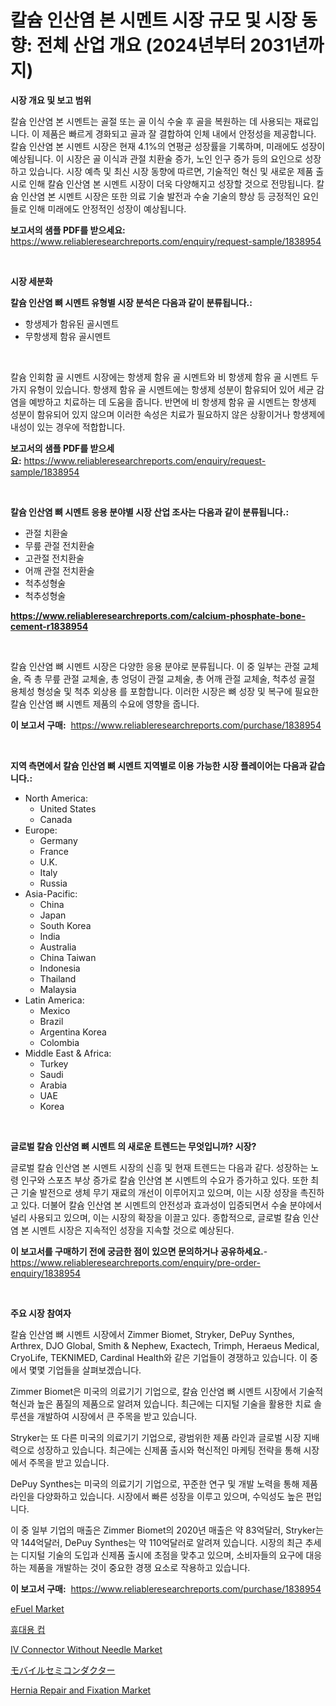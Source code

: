 <p><h1>칼슘 인산염 본 시멘트 시장 규모 및 시장 동향: 전체 산업 개요 (2024년부터 2031년까지)</h1></p><p><strong>시장 개요 및 보고 범위</strong></p>
<p><p>칼슘 인산염 본 시멘트는 골절 또는 골 이식 수술 후 골을 복원하는 데 사용되는 재료입니다. 이 제품은 빠르게 경화되고 골과 잘 결합하여 인체 내에서 안정성을 제공합니다. 칼슘 인산염 본 시멘트 시장은 현재 4.1%의 연평균 성장률을 기록하며, 미래에도 성장이 예상됩니다. 이 시장은 골 이식과 관절 치환술 증가, 노인 인구 증가 등의 요인으로 성장하고 있습니다. 시장 예측 및 최신 시장 동향에 따르면, 기술적인 혁신 및 새로운 제품 출시로 인해 칼슘 인산염 본 시멘트 시장이 더욱 다양해지고 성장할 것으로 전망됩니다. 칼슘 인산염 본 시멘트 시장은 또한 의료 기술 발전과 수술 기술의 향상 등 긍정적인 요인들로 인해 미래에도 안정적인 성장이 예상됩니다.</p></p>
<p><strong>보고서의 샘플 PDF를 받으세요:</strong> <a href="https://www.reliableresearchreports.com/enquiry/request-sample/1838954">https://www.reliableresearchreports.com/enquiry/request-sample/1838954</a></p>
<p>&nbsp;</p>
<p><strong>시장 세분화</strong></p>
<p><strong>칼슘 인산염 뼈 시멘트 유형별 시장 분석은 다음과 같이 분류됩니다.:</strong></p>
<p><ul><li>항생제가 함유된 골시멘트</li><li>무항생제 함유 골시멘트</li></ul></p>
<p>&nbsp;</p>
<p><p>칼슘 인회함 골 시멘트 시장에는 항생제 함유 골 시멘트와 비 항생제 함유 골 시멘트 두 가지 유형이 있습니다. 항생제 함유 골 시멘트에는 항생제 성분이 함유되어 있어 세균 감염을 예방하고 치료하는 데 도움을 줍니다. 반면에 비 항생제 함유 골 시멘트는 항생제 성분이 함유되어 있지 않으며 이러한 속성은 치료가 필요하지 않은 상황이거나 항생제에 내성이 있는 경우에 적합합니다.</p></p>
<p><strong>보고서의 샘플 PDF를 받으세요:</strong>&nbsp;<a href="https://www.reliableresearchreports.com/enquiry/request-sample/1838954">https://www.reliableresearchreports.com/enquiry/request-sample/1838954</a></p>
<p>&nbsp;</p>
<p><strong> 칼슘 인산염 뼈 시멘트 응용 분야별 시장 산업 조사는 다음과 같이 분류됩니다.:</strong></p>
<p><ul><li>관절 치환술</li><li>무릎 관절 전치환술</li><li>고관절 전치환술</li><li>어깨 관절 전치환술</li><li>척추성형술</li><li>척추성형술</li></ul></p>
<p><strong><a href="https://www.reliableresearchreports.com/calcium-phosphate-bone-cement-r1838954">https://www.reliableresearchreports.com/calcium-phosphate-bone-cement-r1838954</a></strong></p>
<p>&nbsp;</p>
<p><p>칼슘 인산염 뼈 시멘트 시장은 다양한 응용 분야로 분류됩니다. 이 중 일부는 관절 교체술, 즉 총  무릎 관절 교체술, 총 엉덩이 관절 교체술, 총 어깨 관절 교체술, 척추성 골절 용체성 형성술 및 척추 외상용 를 포함합니다. 이러한 시장은 뼈 성장 및 복구에 필요한 칼슘 인산염 뼈 시멘트 제품의 수요에 영향을 줍니다.</p></p>
<p><strong>이 보고서 구매:</strong>&nbsp; <a href="https://www.reliableresearchreports.com/purchase/1838954">https://www.reliableresearchreports.com/purchase/1838954</a></p>
<p>&nbsp;</p>
<p><strong>지역 측면에서 칼슘 인산염 뼈 시멘트 지역별로 이용 가능한 시장 플레이어는 다음과 같습니다.:</strong></p>
<p><ul>
    <li>
        North America:
        <ul>
            <li>United States</li>
            <li>Canada</li>
        </ul>
    </li>
    <li>
        Europe:
        <ul>
            <li>Germany</li>
            <li>France</li>
            <li>U.K.</li>
            <li>Italy</li>
            <li>Russia</li>
        </ul>
    </li>
    <li>
        Asia-Pacific:
        <ul>
            <li>China</li>
            <li>Japan</li>
            <li>South Korea</li>
            <li>India</li>
            <li>Australia</li>
            <li>China Taiwan</li>
            <li>Indonesia</li>
            <li>Thailand</li>
            <li>Malaysia</li>
        </ul>
    </li>
    <li>
        Latin America:
        <ul>
            <li>Mexico</li>
            <li>Brazil</li>
            <li>Argentina Korea</li>
            <li>Colombia</li>
        </ul>
    </li>
    <li>
        Middle East & Africa:
        <ul>
            <li>Turkey</li>
            <li>Saudi</li>
            <li>Arabia</li>
            <li>UAE</li>
            <li>Korea</li>
        </ul>
    </li>
    </ul></p>
<p>&nbsp;</p>
<p><strong>글로벌 칼슘 인산염 뼈 시멘트 의 새로운 트렌드는 무엇입니까? 시장?</strong></p>
<p><p>글로벌 칼슘 인산염 본 시멘트 시장의 신흥 및 현재 트렌드는 다음과 같다. 성장하는 노령 인구와 스포츠 부상 증가로 칼슘 인산염 본 시멘트의 수요가 증가하고 있다. 또한 최근 기술 발전으로 생체 무기 재료의 개선이 이루어지고 있으며, 이는 시장 성장을 촉진하고 있다. 더불어 칼슘 인산염 본 시멘트의 안전성과 효과성이 입증되면서 수술 분야에서 널리 사용되고 있으며, 이는 시장의 확장을 이끌고 있다. 종합적으로, 글로벌 칼슘 인산염 본 시멘트 시장은 지속적인 성장을 지속할 것으로 예상된다.</p></p>
<p><strong>이 보고서를 구매하기 전에 궁금한 점이 있으면 문의하거나 공유하세요.</strong>- <a href="https://www.reliableresearchreports.com/enquiry/pre-order-enquiry/1838954">https://www.reliableresearchreports.com/enquiry/pre-order-enquiry/1838954</a></p>
<p>&nbsp;</p>
<p><strong>주요 시장 참여자</strong></p>
<p><p>칼슘 인산염 뼈 시멘트 시장에서 Zimmer Biomet, Stryker, DePuy Synthes, Arthrex, DJO Global, Smith & Nephew, Exactech, Trimph, Heraeus Medical, CryoLife, TEKNIMED, Cardinal Health와 같은 기업들이 경쟁하고 있습니다. 이 중에서 몇몇 기업들을 살펴보겠습니다.</p><p>Zimmer Biomet은 미국의 의료기기 기업으로, 칼슘 인산염 뼈 시멘트 시장에서 기술적 혁신과 높은 품질의 제품으로 알려져 있습니다. 최근에는 디지털 기술을 활용한 치료 솔루션을 개발하여 시장에서 큰 주목을 받고 있습니다.</p><p>Stryker는 또 다른 미국의 의료기기 기업으로, 광범위한 제품 라인과 글로벌 시장 지배력으로 성장하고 있습니다. 최근에는 신제품 출시와 혁신적인 마케팅 전략을 통해 시장에서 주목을 받고 있습니다.</p><p>DePuy Synthes는 미국의 의료기기 기업으로, 꾸준한 연구 및 개발 노력을 통해 제품 라인을 다양화하고 있습니다. 시장에서 빠른 성장을 이루고 있으며, 수익성도 높은 편입니다.</p><p>이 중 일부 기업의 매출은 Zimmer Biomet의 2020년 매출은 약 83억달러, Stryker는 약 144억달러, DePuy Synthes는 약 110억달러로 알려져 있습니다. 시장의 최근 추세는 디지털 기술의 도입과 신제품 출시에 초점을 맞추고 있으며, 소비자들의 요구에 대응하는 제품을 개발하는 것이 중요한 경쟁 요소로 작용하고 있습니다.</p></p>
<p><strong>이 보고서 구매:</strong>&nbsp;&nbsp;<a href="https://www.reliableresearchreports.com/purchase/1838954">https://www.reliableresearchreports.com/purchase/1838954</a></p>
<p><p><a href="https://issuu.com/reportprime-2/docs/efuel-market-size-2030.pptx">eFuel Market</a></p><p><a href="https://github.com/vsap75a286l/Market-Research-Report-List-1/blob/main/267026321942.md">휴대용 컵</a></p><p><a href="https://github.com/johnbach50/Market-Research-Report-List-2/blob/main/iv-connector-without-needle-market.md">IV Connector Without Needle Market</a></p><p><a href="https://github.com/joaejkdzgyljvo6/Market-Research-Report-List-1/blob/main/720047424074.md">モバイルセミコンダクター</a></p><p><a href="https://github.com/lylyparadise/Market-Research-Report-List-2/blob/main/hernia-repair-and-fixation-market.md">Hernia Repair and Fixation Market</a></p></p>